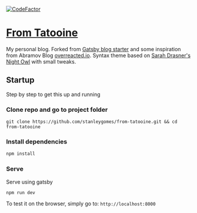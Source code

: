 [![CodeFactor](https://www.codefactor.io/repository/github/stanleygomes/from-tatooine/badge)](https://www.codefactor.io/repository/github/stanleygomes/from-tatooine)

# [From Tatooine](https://from-tatooine.web.app)

My personal blog. Forked from [Gatsby blog starter](https://github.com/gatsbyjs/gatsby-starter-blog) and some inspiration from Abramov Blog [overreacted.io](https://overreacted.io). Syntax theme based on [Sarah Drasner's Night Owl](https://github.com/sdras/night-owl-vscode-theme/) with small tweaks.

## Startup

Step by step to get this up and running

### Clone repo and go to project folder

```
git clone https://github.com/stanleygomes/from-tatooine.git && cd from-tatooine
```

### Install dependencies

```bash
npm install
```

### Serve

Serve using gatsby

```bash
npm run dev
```

To test it on the browser, simply go to: `http://localhost:8000`
